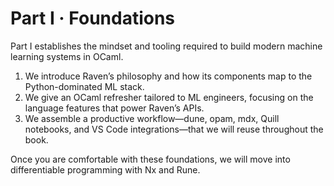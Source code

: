 # Part I · Foundations

Part I establishes the mindset and tooling required to build modern machine learning systems in OCaml.

1. We introduce Raven’s philosophy and how its components map to the Python-dominated ML stack.
2. We give an OCaml refresher tailored to ML engineers, focusing on the language features that power Raven’s APIs.
3. We assemble a productive workflow—dune, opam, mdx, Quill notebooks, and VS Code integrations—that we will reuse throughout the book.

Once you are comfortable with these foundations, we will move into differentiable programming with Nx and Rune.

